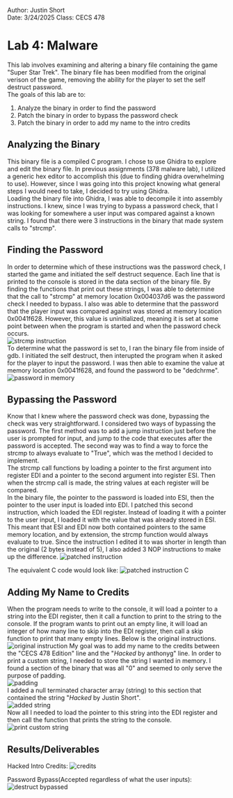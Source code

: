 Author: Justin Short  
Date: 3/24/2025
Class: CECS 478

# Lab 4: Malware
This lab involves examining and altering a binary file containing the game "Super Star Trek". The binary file has been modified from the original verison of the game, removing the ability for the player to set the self destruct password.  
The goals of this lab are to:
1) Analyze the binary in order to find the password
2) Patch the binary in order to bypass the password check
3) Patch the binary in order to add my name to the intro credits

## Analyzing the Binary
This binary file is a compiled C program. I chose to use Ghidra to explore and edit the binary file. In previous assignments (378 malware lab), I utilized a generic hex editor to accomplish this (due to finding ghidra overwhelming to use). However, since I was going into this project knowing what general steps I would need to take, I decided to try using Ghidra.  
Loading the binary file into Ghidra, I was able to decompile it into assembly instructions. I knew, since I was trying to bypass a password check, that I was looking for somewhere a user input was compared against a known string. I found that there were 3 instructions in the binary that made system calls to "strcmp".  


## Finding the Password
In order to determine which of these instructions was the password check, I started the game and initiated the self destruct sequence. Each line that is printed to the console is stored in the data section of the binary file. By finding the functions that print out these strings, I was able to determine that the call to "strcmp" at memory location 0x004037d6 was the password check I needed to bypass. I also was able to determine that the password that the player input was compared against was stored at memory location 0x0041f628. However, this value is uninitialized, meaning it is set at some point between when the program is started and when the password check occurs.  
![strcmp instruction](/photos/strcmp_before.png)  
To determine what the password is set to, I ran the binary file from inside of gdb. I initiated the self destruct, then interupted the program when it asked for the player to input the password. I was then able to examine the value at memory location 0x0041f628, and found the password to be "dedchrme".  
![password in memory](/photos/password_in_memory.png)  


## Bypassing the Password
Know that I knew where the password check was done, bypassing the check was very straightforward. I considered two ways of bypassing the password. The first method was to add a jump instruction just before the user is prompted for input, and jump to the code that executes after the password is accepted. The second way was to find a way to force the strcmp to always evaluate to "True", which was the method I decided to implement.  
The strcmp call functions by loading a pointer to the first argument into register EDI and a pointer to the second argument into register ESI. Then when the strcmp call is made, the string values at each register will be compared.  
In the binary file, the pointer to the password is loaded into ESI, then the pointer to the user input is loaded into EDI. I patched this second instruction, which loaded the EDI register. Instead of loading it with a pointer to the user input, I loaded it with the value that was already stored in ESI. This meant that ESI and EDI now both contained pointers to the same memory location, and by extension, the strcmp function would always evaluate to true. Since the instruction I edited it to was shorter in length than the original (2 bytes instead of 5), I also added 3 NOP instructions to make up the difference.
![patched instruction](/photos/strcmp_hacked.png)  

The equivalent C code would look like:
![patched instruction C](/photos/equivalent_C.png)

## Adding My Name to Credits
When the program needs to write to the console, it will load a pointer to a string into the EDI register, then it call a function to print to the string to the console. If the program wants to print out an empty line, it will load an integer of how many line to skip into the EDI register, then call a skip function to print that many empty lines. Below is the original instructions.  
![original instruction](/photos/credits_before.png) 
My goal was to add my name to the credits between the "CECS 478 Edition" line and the "*Hacked* by anthonyg" line. In order to print a custom string, I needed to store the string I wanted in memory. I found a section of the binary that was all "0" and seemed to only serve the purpose of padding.  
![padding](/photos/store_data_empty_space.png)  
I added a null terminated character array (string) to this section that contained the string "*Hacked* by Justin Short".  
![added string](/photos/added_string.png)  
Now all I needed to load the pointer to this string into the EDI register and then call the function that prints the string to the console.  
![print custom string](/photos/credits_hacked.png)

## Results/Deliverables
Hacked Intro Credits:
![credits](/photos/credits.png)

Password Bypass(Accepted regardless of what the user inputs):
![destruct bypassed](/photos/destruct_bypassed.png)
